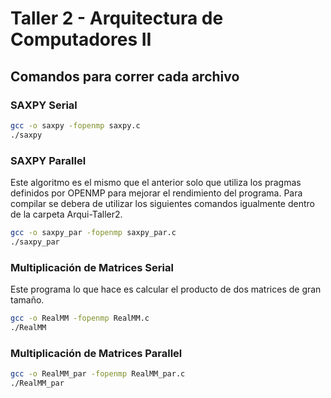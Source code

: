 # Taller 2 - Arquitectura de Computadores II 

## Comandos para correr cada archivo

### SAXPY Serial
```bash
gcc -o saxpy -fopenmp saxpy.c
./saxpy
```
### SAXPY Parallel
Este algoritmo es el mismo que el anterior solo que utiliza los pragmas definidos por OPENMP para mejorar el rendimiento del programa. Para compilar se debera de utilizar los siguientes comandos igualmente dentro de la carpeta Arqui-Taller2.

```bash
gcc -o saxpy_par -fopenmp saxpy_par.c
./saxpy_par
```


### Multiplicación de Matrices Serial
Este programa lo que hace es calcular el producto de dos matrices de gran tamaño.

```bash
gcc -o RealMM -fopenmp RealMM.c
./RealMM
```

### Multiplicación de Matrices Parallel
```bash
gcc -o RealMM_par -fopenmp RealMM_par.c
./RealMM_par
